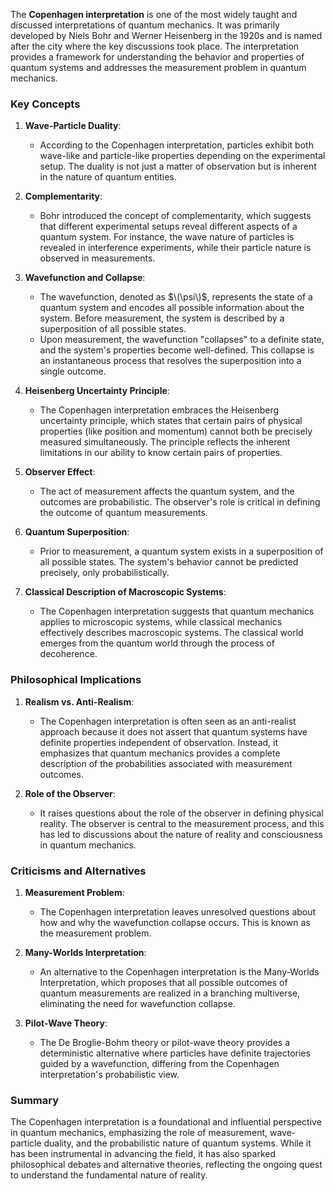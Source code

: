 The **Copenhagen interpretation** is one of the most widely taught and discussed interpretations of quantum mechanics. It was primarily developed by Niels Bohr and Werner Heisenberg in the 1920s and is named after the city where the key discussions took place. The interpretation provides a framework for understanding the behavior and properties of quantum systems and addresses the measurement problem in quantum mechanics.

### Key Concepts

1. **Wave-Particle Duality**:
   - According to the Copenhagen interpretation, particles exhibit both wave-like and particle-like properties depending on the experimental setup. The duality is not just a matter of observation but is inherent in the nature of quantum entities.

2. **Complementarity**:
   - Bohr introduced the concept of complementarity, which suggests that different experimental setups reveal different aspects of a quantum system. For instance, the wave nature of particles is revealed in interference experiments, while their particle nature is observed in measurements.

3. **Wavefunction and Collapse**:
   - The wavefunction, denoted as $\(\psi\)$, represents the state of a quantum system and encodes all possible information about the system. Before measurement, the system is described by a superposition of all possible states.
   - Upon measurement, the wavefunction "collapses" to a definite state, and the system's properties become well-defined. This collapse is an instantaneous process that resolves the superposition into a single outcome.

4. **Heisenberg Uncertainty Principle**:
   - The Copenhagen interpretation embraces the Heisenberg uncertainty principle, which states that certain pairs of physical properties (like position and momentum) cannot both be precisely measured simultaneously. The principle reflects the inherent limitations in our ability to know certain pairs of properties.

5. **Observer Effect**:
   - The act of measurement affects the quantum system, and the outcomes are probabilistic. The observer's role is critical in defining the outcome of quantum measurements.

6. **Quantum Superposition**:
   - Prior to measurement, a quantum system exists in a superposition of all possible states. The system's behavior cannot be predicted precisely, only probabilistically.

7. **Classical Description of Macroscopic Systems**:
   - The Copenhagen interpretation suggests that quantum mechanics applies to microscopic systems, while classical mechanics effectively describes macroscopic systems. The classical world emerges from the quantum world through the process of decoherence.

### Philosophical Implications

1. **Realism vs. Anti-Realism**:
   - The Copenhagen interpretation is often seen as an anti-realist approach because it does not assert that quantum systems have definite properties independent of observation. Instead, it emphasizes that quantum mechanics provides a complete description of the probabilities associated with measurement outcomes.

2. **Role of the Observer**:
   - It raises questions about the role of the observer in defining physical reality. The observer is central to the measurement process, and this has led to discussions about the nature of reality and consciousness in quantum mechanics.

### Criticisms and Alternatives

1. **Measurement Problem**:
   - The Copenhagen interpretation leaves unresolved questions about how and why the wavefunction collapse occurs. This is known as the measurement problem.

2. **Many-Worlds Interpretation**:
   - An alternative to the Copenhagen interpretation is the Many-Worlds Interpretation, which proposes that all possible outcomes of quantum measurements are realized in a branching multiverse, eliminating the need for wavefunction collapse.

3. **Pilot-Wave Theory**:
   - The De Broglie-Bohm theory or pilot-wave theory provides a deterministic alternative where particles have definite trajectories guided by a wavefunction, differing from the Copenhagen interpretation's probabilistic view.

### Summary

The Copenhagen interpretation is a foundational and influential perspective in quantum mechanics, emphasizing the role of measurement, wave-particle duality, and the probabilistic nature of quantum systems. While it has been instrumental in advancing the field, it has also sparked philosophical debates and alternative theories, reflecting the ongoing quest to understand the fundamental nature of reality.
